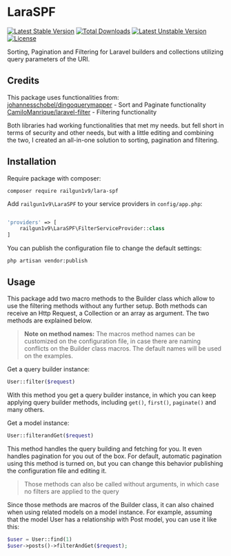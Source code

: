 # LaraSPF
[![Latest Stable Version](https://poser.pugx.org/railgun1v9/lara-spf/v/stable)](https://packagist.org/packages/railgun1v9/lara-spf)
[![Total Downloads](https://poser.pugx.org/railgun1v9/lara-spf/downloads)](https://packagist.org/packages/railgun1v9/lara-spf)
[![Latest Unstable Version](https://poser.pugx.org/railgun1v9/lara-spf/v/unstable)](https://packagist.org/packages/railgun1v9/lara-spf)
[![License](https://poser.pugx.org/railgun1v9/lara-spf/license)](https://packagist.org/packages/railgun1v9/lara-spf)

Sorting, Pagination and Filtering for Laravel builders and collections utilizing query parameters of the URI.

## Credits

This package uses functionalities from:
[johannesschobel/dingoquerymapper](https://github.com/johannesschobel/dingoquerymapper) - Sort and Paginate functionality
[CamiloManrique/laravel-filter](https://github.com/CamiloManrique/laravel-filter) - Filtering functionality

Both libraries had working functionalities that met my needs. but fell short in terms of security and other needs, but with a little editing and combining the two, I created an all-in-one solution to sorting, pagination and filtering.

## Installation

Require package with composer:

`composer require railgun1v9/lara-spf`

Add `railgun1v9\LaraSPF` to your service providers in `config/app.php`:

```php

'providers' => [
    railgun1v9\LaraSPF\FilterServiceProvider::class
]

```

You can publish the configuration file to change the default settings:

```
php artisan vendor:publish
```

## Usage

This package add two macro methods to the Builder class which allow to use the filtering methods without any further setup. Both methods can receive an Http Request, a Collection or an array as argument. The two methods are explained below.

> **Note on method names:** The macros method names can be customized on the configuration file, in case there are naming conflicts on the Builder class macros. The default names will be used on the examples.

Get a query builder instance:

```php
User::filter($request)
```
 
 With this method you get a query builder instance, in which you can keep applying query builder methods, including `get()`, `first()`, `paginate()` and many others.
  
Get a model instance:

```php
User::filterandGet($request)
```

This method handles the query building and fetching for you. It even handles pagination for you out of the box. For default, automatic pagination using this method is turned on, but you can change this behavior publishing the configuration file and editing it.

> Those methods can also be called without arguments, in which case no filters are applied to the query

Since those methods are macros of the Builder class, it can also chained when using related models on a model instance. For example, assuming that the model User has a relationship with Post model, you can use it like this:

```php
$user = User::find(1)
$user->posts()->filterAndGet($request);
```
